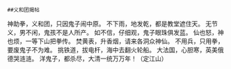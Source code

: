 	##义和团揭帖
神助拳，义和团，只因鬼子闹中原。
不下雨，地发乾，都是教堂遮住天。 
无节义，男不闲，鬼孩不是人所产。 
如不信，仔细观，鬼子眼珠俱发蓝。 
仙也怒，神也烦，一等下山把拳传。 
焚黄表，升香烟，请来各洞众神仙。
不用兵，只用拳，要废鬼子不为难。
挑铁道，拔电杆，海中去翻火轮船。
大法国，心胆寒，英美俄德哭涟涟。
洋鬼子，都杀尽，大清一统万万年！（定江山）